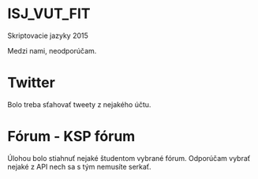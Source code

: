 # ISJ_VUT_FIT
Skriptovacie jazyky 2015

Medzi nami, neodporúčam.

# Twitter

Bolo treba sťahovať tweety z nejakého účtu.

# Fórum - KSP fórum

Úlohou bolo stiahnuť nejaké študentom vybrané fórum. Odporúčam vybrať nejaké z API nech sa s tým nemusíte serkať.

